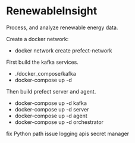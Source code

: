 # RenewableInsight
Process, and analyze renewable energy data.




Create a docker network:

- docker network create prefect-network

First build the kafka services.

- ./docker_compose/kafka
- docker-compose up -d


Then build prefect server and agent.

- docker-compose up -d kafka
- docker-compose up -d server
- docker-compose up -d agent
- docker-compose up -d orchestrator


fix Python path issue
logging apis
secret manager